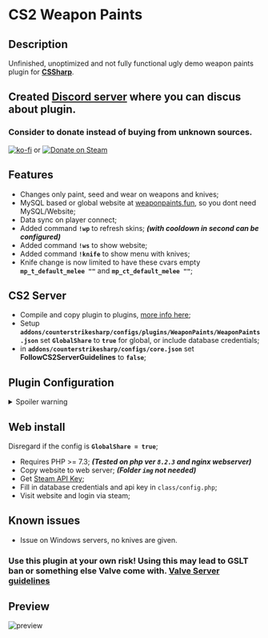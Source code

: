 # CS2 Weapon Paints

## Description
Unfinished, unoptimized and not fully functional ugly demo weapon paints plugin for **[CSSharp](https://docs.cssharp.dev/)**.

## Created [Discord server](https://discord.gg/EEg6qtNScq) where you can discus about plugin.

### Consider to donate instead of buying from unknown sources.
[![ko-fi](https://ko-fi.com/img/githubbutton_sm.svg)](https://ko-fi.com/E1E2G0P2O) or [![Donate on Steam](https://github.com/Nereziel/cs2-WeaponPaints/assets/32937653/a0d53822-4ca7-4caf-83b4-e1a9b5f8c94e)](https://steamcommunity.com/tradeoffer/new/?partner=41515647&token=gW2W-nXE)

## Features
- Changes only paint, seed and wear on weapons and knives;
- MySQL based or global website at [weaponpaints.fun](https://weaponpaints.fun/), so you dont need MySQL/Website;
- Data sync on player connect;
- Added command **`!wp`** to refresh skins; ***(with cooldown in second can be configured)***
- Added command **`!ws`** to show website;
- Added command **`!knife`** to show menu with knives;
- Knife change is now limited to have these cvars empty **`mp_t_default_melee ""`** and **`mp_ct_default_melee ""`**;

## CS2 Server
- Compile and copy plugin to plugins, [more info here](https://docs.cssharp.dev/guides/hello-world-plugin/);
- Setup **`addons/counterstrikesharp/configs/plugins/WeaponPaints/WeaponPaints.json`** set **`GlobalShare`** to **`true`** for global, or include database credentials;
- in **`addons/counterstrikesharp/configs/core.json`** set **FollowCS2ServerGuidelines** to **`false`**;

## Plugin Configuration
<details>
  <summary>Spoiler warning</summary>
<code><pre>{
	"Version": 4, // Don't touch
	"DatabaseHost": "", // MySQL host (required if GlobalShare = false)
	"DatabasePort": 3306, // MySQL port (required if GlobalShare = false)
	"DatabaseUser": "", // MySQL username (required if GlobalShare = false)
	"DatabasePassword": "", // MySQL user password (required if GlobalShare = false)
	"DatabaseName": "", // MySQL database name (required if GlobalShare = false)
	"GlobalShare": false, // Enable or disable GlobalShare, plugin can work without mysql credentials but with shared website at weaponpaints.fun
	"CmdRefreshCooldownSeconds": 60, // Cooldown time in refreshing skins (!wp command)
	"Prefix": "[WeaponPaints]", // Prefix every chat message
	"Website": "example.com/skins", // Website used in WebsiteMessageCommand (!ws command)
"Messages": {
	"WebsiteMessageCommand": "Visit {WEBSITE} where you can change skins.", // Information about website where player can change skins (!ws command) Set to empty to disable
	"SynchronizeMessageCommand": "Type !wp to synchronize chosen skins.", // Information about skins refreshing (!ws command) Set to empty to disable
	"KnifeMessageCommand": "Type !knife to open knife menu.", // Information about knife menu (!ws command) Set to empty to disable
	"CooldownRefreshCommand": "You can\u0027t refresh weapon paints right now.", // Cooldown information (!wp command) Set to empty to disable
	"SuccessRefreshCommand": "Refreshing weapon paints.", // Information about refreshing skins (!wp command) Set to empty to disable
	"ChosenKnifeMenu": "You have chosen {KNIFE} as your knife.", // Information about choosen knife (!knife command) Set to empty to disable
	"ChosenKnifeMenuKill": "To correctly apply skin for knife, you need to type !kill.", // Information about suicide after knife selection (!knife command) Set to empty to disable
	"KnifeMenuTitle": "Knife Menu."  // Menu title (!knife menu)
},
"Additional": {
	"SkinVisibilityFix": true, // Enable or disable fix for skin visibility
	"KnifeEnabled": true, // Enable or disable knife feature
	"SkinEnabled": true, // Enable or disable skin feature
	"CommandWpEnabled": true, // Enable or disable refreshing command
	"CommandKillEnabled": true, // Enable or disable kill command
	"CommandKnife": "knife", // Name of knife menu command, u can change to for e.g, knives
	"CommandSkin": "ws", // Name of skin information command, u can change to for e.g, skins
	"CommandRefresh": "wp", // Name of skin refreshing command, u can change to for e.g, refreshskins
	"CommandKill": "kill", // Name of kill command, u can change to for e.g, suicide
	"GiveRandomKnife": false  // Give random knife to players if they didn't choose
},

"ConfigVersion": 4  // Don't touch
}</pre></code>
</details>
    
## Web install
Disregard if the config is **`GlobalShare = true`**;
- Requires PHP >= 7.3; ***(Tested on php ver **`8.2.3`** and nginx webserver)***
- Copy website to web server; ***(Folder `img` not needed)***
- Get [Steam API Key](https://steamcommunity.com/dev/apikey);
- Fill in database credentials and api key in `class/config.php`;
- Visit website and login via steam;

## Known issues
- Issue on Windows servers, no knives are given.

### Use this plugin at your own risk! Using this may lead to GSLT ban or something else Valve come with. [Valve Server guidelines](https://blog.counter-strike.net/index.php/server_guidelines/)

## Preview
![preview](https://github.com/Nereziel/cs2-WeaponPaints/blob/main/website/preview.png?raw=true)
